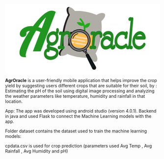 

![](images/agroracleLogo.png)

**AgrOracle** is a user-friendly mobile application that helps improve the crop yield by suggesting users different crops that are suitable for their soil, by : 
Estimating the pH of the soil using digital image processing and analyzing the weather parameters like temperature, humidity and rainfall in that location. 



App:
The app was developed using android studio (version 4.0.1).
Backend in java and used Flask to connect the Machine Learning models with the app.

Folder dataset contains the dataset used to train the machine learning models:

cpdata.csv is used for crop prediction (parameters used Avg Temp , Avg Rainfall , Avg Humidity and pH)


